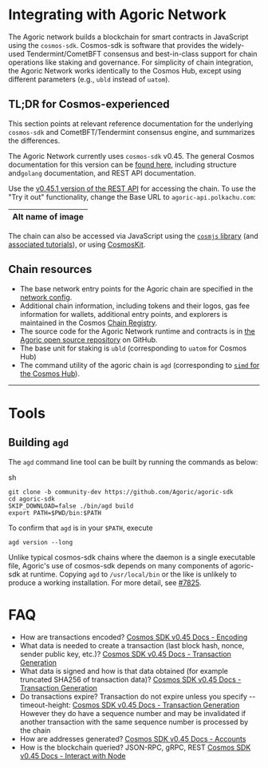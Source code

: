 

Integrating with Agoric Network [​](#integrating-with-agoric-network)
=====================================================================

The Agoric network builds a blockchain for smart contracts in JavaScript using the `cosmos-sdk`. Cosmos-sdk is software that provides the widely-used Tendermint/CometBFT consensus and best-in-class support for chain operations like staking and governance. For simplicity of chain integration, the Agoric Network works identically to the Cosmos Hub, except using different parameters (e.g., `ubld` instead of `uatom`).

TL;DR for Cosmos-experienced [​](#tl-dr-for-cosmos-experienced)
---------------------------------------------------------------

This section points at relevant reference documentation for the underlying `cosmos-sdk` and CometBFT/Tendermint consensus engine, and summarizes the differences.

The Agoric Network currently uses `cosmos-sdk` v0.45. The general Cosmos documentation for this version can be [found here](https://docs.cosmos.network/v0.45/), including structure and`golang` documentation, and REST API documentation.

Use the [v0.45.1 version of the REST API](https://v1.cosmos.network/rpc/v0.45.1) for accessing the chain. To use the "Try it out" functionality, change the Base URL to `agoric-api.polkachu.com`:

| Alt name of image |
| --- |

The chain can also be accessed via JavaScript using the [`cosmjs` library](https://github.com/cosmos/cosmjs) (and [associated tutorials](https://tutorials.cosmos.network/tutorials/7-cosmjs/1-cosmjs-intro.html)), or using [CosmosKit](https://cosmoskit.com/).

Chain resources [​](#chain-resources)
-------------------------------------

* The base network entry points for the Agoric chain are specified in the [network config](https://main.agoric.net/network-config).
* Additional chain information, including tokens and their logos, gas fee information for wallets, additional entry points, and explorers is maintained in the Cosmos [Chain Registry](https://github.com/cosmos/chain-registry/tree/master/agoric).
* The source code for the Agoric Network runtime and contracts is in [the Agoric open source repository](https://github.com/Agoric/agoric-sdk) on GitHub.
* The base unit for staking is `ubld` (corresponding to `uatom` for Cosmos Hub)
* The command utility of the agoric chain is `agd` (corresponding to [`simd` for the Cosmos Hub](https://docs.cosmos.network/v0.45/run-node/interact-node.html)).

---

Tools [​](#tools)
=================

Building `agd` [​](#building-agd)
---------------------------------

The `agd` command line tool can be built by running the commands as below:

sh
```
git clone -b community-dev https://github.com/Agoric/agoric-sdk
cd agoric-sdk
SKIP_DOWNLOAD=false ./bin/agd build
export PATH=$PWD/bin:$PATH
```

To confirm that `agd` is in your `$PATH`, execute

```
agd version --long
```

Unlike typical cosmos-sdk chains where the daemon is a single executable file, Agoric's use of cosmos-sdk depends on many components of agoric-sdk at runtime. Copying `agd` to `/usr/local/bin` or the like is unlikely to produce a working installation. For more detail, see [#7825](https://github.com/Agoric/agoric-sdk/issues/7825).

FAQ [​](#faq)
=============

* How are transactions encoded? [Cosmos SDK v0.45 Docs - Encoding](https://docs.cosmos.network/v0.45/core/encoding.html)
* What data is needed to create a transaction (last block hash, nonce, sender public key, etc.)? [Cosmos SDK v0.45 Docs - Transaction Generation](https://docs.cosmos.network/v0.45/core/transactions.html#transaction-generation)
* What data is signed and how is that data obtained (for example truncated SHA256 of transaction data)? [Cosmos SDK v0.45 Docs - Transaction Generation](https://docs.cosmos.network/v0.45/core/transactions.html#transaction-generation)
* Do transactions expire? Transaction do not expire unless you specify --timeout-height: [Cosmos SDK v0.45 Docs - Transaction Generation](https://docs.cosmos.network/v0.45/core/transactions.html#transaction-generation) However they do have a sequence number and may be invalidated if another transaction with the same sequence number is processed by the chain
* How are addresses generated? [Cosmos SDK v0.45 Docs - Accounts](https://docs.cosmos.network/v0.45/basics/accounts.html)
* How is the blockchain queried? JSON-RPC, gRPC, REST [Cosmos SDK v0.45 Docs - Interact with Node](https://docs.cosmos.network/v0.45/run-node/interact-node.html)
